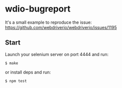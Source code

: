 wdio-bugreport
==============

It's a small example to reproduce the issue: https://github.com/webdriverio/webdriverio/issues/1195

## Start

Launch your selenium server on port 4444 and run:

```
$ make
```

or install deps and run:

```bash
$ npm test
```
